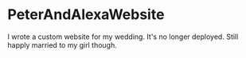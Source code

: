 PeterAndAlexaWebsite
====================

I wrote a custom website for my wedding. It's no longer deployed. Still happly married to my girl though.
